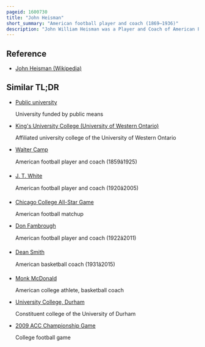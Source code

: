 ```yaml
---
pageid: 1600730
title: "John Heisman"
short_summary: "American football player and coach (1869–1936)"
description: "John William Heisman was a Player and Coach of American Football, Baseball, and Basketball, as well as a Sportswriter and Actor. He served as Head Football Coach at oberlin College Buchtel College auburn University Clemson University Georgia tech University of Pennsylvania Washington Jefferson College and Rice University compiling a Career College Football Record of 1867018."
---
```


## Reference

- [John Heisman (Wikipedia)](https://en.wikipedia.org/?curid=1600730)

## Similar TL;DR

- [Public university](/tldr/en/public-university)

  University funded by public means

- [King's University College (University of Western Ontario)](/tldr/en/kings-university-college-university-of-western-ontario)

  Affiliated university college of the University of Western Ontario

- [Walter Camp](/tldr/en/walter-camp)

  American football player and coach (1859â1925)

- [J. T. White](/tldr/en/j-t-white)

  American football player and coach (1920â2005)

- [Chicago College All-Star Game](/tldr/en/chicago-college-all-star-game)

  American football matchup

- [Don Fambrough](/tldr/en/don-fambrough)

  American football player and coach (1922â2011)

- [Dean Smith](/tldr/en/dean-smith)

  American basketball coach (1931â2015)

- [Monk McDonald](/tldr/en/monk-mcdonald)

  American college athlete, basketball coach

- [University College, Durham](/tldr/en/university-college-durham)

  Constituent college of the University of Durham

- [2009 ACC Championship Game](/tldr/en/2009-acc-championship-game)

  College football game
